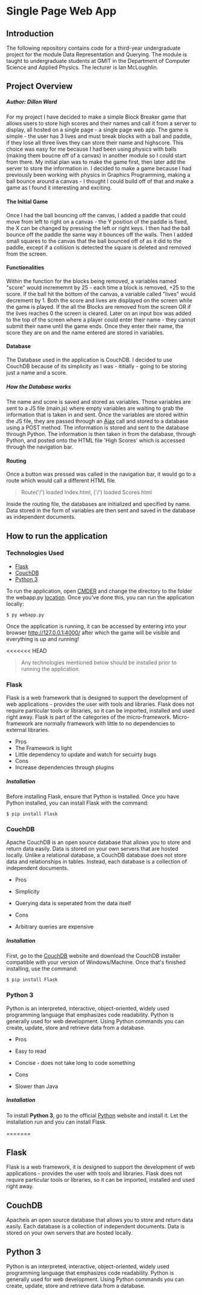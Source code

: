 # Single Page Web App

## Introduction
The following repository contains code for a third-year undergraduate project for the module Data Representation and Querying. The module is taught to undergraduate students at GMIT in the Department of Computer Science and Applied Physics. The lecturer is Ian McLoughlin.


## Project Overview
##### *Author: Dillon Ward*
For my project I have decided to make a simple Block Breaker game that allows users to store high scores and their names and call it from a server to display, all hosted on a single page - a single page web app. 
The game is simple - the user has 3 lives and must break blocks with a ball and paddle, if they lose all three lives they can store their name and highscore. This choice was easy for me because I had been using physics with balls (making them boucne off of a canvas) in another module so I could start from there.
My initial plan was to make the game first, then later add the server to store the information in. I decided to make a game because I had previously been working with physics in Graphics Programming, making a ball bounce around a canvas - I thought I could build off of that and make a game as I found it interesting and exciting.

#### The Initial Game
Once I had the ball bouncing off the canvas, I added a paddle that could move from left to right on a canvas - the Y position of the paddle is fixed, the X can be changed by pressing the left or right keys. I then had the ball bounce off the paddle the same way it bounces off the walls.
Then I added small squares to the canvas that the ball bounced off of as it did to the paddle, except if a collision is detected the square is deleted and removed from the screen.

#### Functionalities
Within the function for the blocks being removed, a variables named "score" would incrememnt by 25 - each time a block is removed, +25 to the score.
If the ball hit the bottom of the canvas, a variable called "lives" would decrement by 1. Both the score and lives are displayed on the screen while the game is played.
If the all the Blocks are removed from the screen OR if the lives reaches 0 the screen is cleared.
Later on an input box was added to the top of the screen where a player could enter their name - they cannot submit their name until the game ends. Once they enter their name, the score they are on and the name entered are stored in variables.

#### Database
The Database used in the application is CouchDB. I decided to use CouchDB because of its simplicity as I was - ititially - going to be storing just a name and a score.
##### How the Database works
The name and score is saved and stored as variables. Those variables are sent to a JS file (main.js) where empty variables are waiting to grab the information that is taken in and sent. Once the variables are stored within the JS file, they are passed through an [Ajax](https://developer.mozilla.org/en-US/docs/AJAX/Getting_Started) call and stored to a database using a POST method. The information is stored and sent to the database through Python. The information is then taken in from the database, through Python, and posted onto the HTML file 'High Scores' which is accessed through the navigation bar.

#### Routing
Once a button was pressed was called in the navigation bar, it would go to a route which would call a different HTML file.
> Route('/') loaded Index.html, ('/') loaded Scores.html

Inside the routing file, the databases are initialized and specified by name. Data stored in the form of variables are then sent and saved in the database as independent documents.

## How to run the application
### Technologies Used
* [Flask](http://flask.pocoo.org/)
* [CouchDB](http://couchdb.apache.org/)
* [Python 3](https://www.python.org)

To run the application, open [CMDER](http://cmder.net/) and change the directory to the folder the webapp.py [location](http://prntscr.com/ddu5fo). Once you've done this, you can run the application locally:
```
$ py webapp.py
```

Once the application is running, it can be accessed by entering into your browser http://127.0.0.1:4000/ after which the game will be visible and everything is up and running!

<<<<<<< HEAD
> Any technologies mentioned below should be installed prior to running the application.

### Flask
Flask is a web framework that is designed to support the development of web applications - provides the user with tools and libraries. Flask does not require particular tools or libraries, so it can be imported, installed and used right away. Flask is part of the categories of the micro-framework. Micro-framework are normally framework with little to no dependencies to external libraries.

* Pros
 *  The Framework is light
 *  Little dependency to update and watch for secuirty bugs
* Cons
 * Increase dependencies through plugins
 
##### Installation 
Before installing Flask, ensure that Python is installed.
Once you have Python installed, you can install Flask with the command:
```
$ pip install Flask
```

### CouchDB
Apache CouchDB is an open source database that allows you to store and return data easily. Data is stored on your own servers that are hosted locally. Unlike a relational database, a CouchDB database does not store data and relationships in tables. Instead, each database is a collection of independent documents.

* Pros
 *  Simplicity
 *  Querying data is seperated from the data itself

* Cons
 * Arbitrary queries are expensive

##### Installation 
First, go to the [CouchDB](http://couchdb.apache.org/) website and download the CouchDB installer compatible with your version of Windows/Machine.
Once that's finished installing, use the command:
```
$ pip install Flask
```

### Python 3
Python is an interpreted, interactive, object-oriented, widely used programming language that emphasizes code readability. Python is generally used for web development. Using Python commands you can create, update, store and retrieve data from a database.

* Pros
 *  Easy to read
 *  Concise - does not take long to code something

* Cons
 * Slower than Java

##### Installation
To install **Python 3**, go to the official [Python](https://www.python.org/downloads/) website and install it. Let the installation run and you can install Flask.



=======
## Flask
Flask is a web framework, it is designed to support the development of web applications - provides the user with tools and libraries. Flask does not require particular tools or libraries, so it can be imported, installed and used right away. 

## CouchDB
Apacheis an open source database that allows you to store and return data easily. Each database is a collection of independent documents. Data is stored on your own servers that are hosted locally. 

## Python 3
Python is an interpreted, interactive, object-oriented, widely used programming language that emphasizes code readability. Python is generally used for web development. Using Python commands you can create, update, store and retrieve data from a database.
